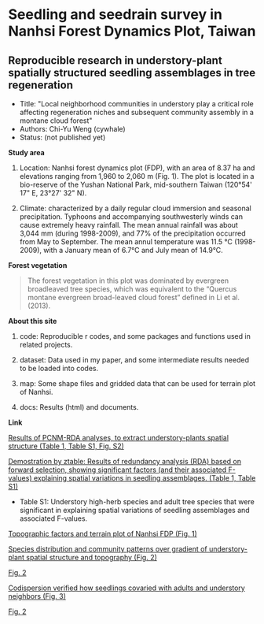 # Seedling and seedrain survey in Nanhsi Forest Dynamics Plot, Taiwan
## Reproducible research in understory-plant spatially structured seedling assemblages in tree regeneration
* Title: "Local neighborhood communities in understory play a critical role affecting regeneration niches and subsequent community assembly in a montane cloud forest"
* Authors: Chi-Yu Weng (cywhale)
* Status: (not published yet)

**Study area**

1. Location: Nanhsi forest dynamics plot (FDP), with an area of 8.37 ha and elevations ranging from 1,960 to 2,060 m (Fig. 1). The plot is located in a bio-reserve of the Yushan National Park, mid-southern Taiwan (120°54' 17" E, 23°27' 32" N). 

2. Climate: characterized by a daily regular cloud immersion and seasonal precipitation. Typhoons and accompanying southwesterly winds can cause extremely heavy rainfall. The mean annual rainfall was about 3,044 mm (during 1998-2009), and 77% of the precipitation occurred from May to September. The mean annul temperature was 11.5 °C (1998-2009), with a January mean of 6.7°C and July mean of 14.9°C. 

**Forest vegetation**

> The forest vegetation in this plot was dominated by evergreen broadleaved tree species, which was equivalent to the “Quercus montane evergreen broad-leaved cloud forest” defined in Li et al. (2013).

**About this site**

1. code: Reproducible r codes, and some packages and functions used in related projects.

2. dataset: Data used in my paper, and some intermediate results needed to be loaded into codes.

3. map: Some shape files and gridded data that can be used for terrain plot of Nanhsi.

4. docs: Results (html) and documents.

**Link**

<a href="docs/01S_Tab1_spatialPCNM.nb.html">Results of PCNM-RDA analyses, to extract understory-plants spatial structure (Table 1, Table S1, Fig. S2)</a> 

<a href="docs/Table1_S1.html">Demostration by ztable: Results of redundancy analysis (RDA) based on forward selection, showing significant factors (and their associated F-values) explaining spatial variations in seedling assemblages. (Table 1, Table S1)</a> 
  * Table S1: Understory high-herb species and adult tree species that were significant in explaining spatial variations of seedling assemblages and associated F-values.

<a href="docs/01_terrainPlot.nb.html">Topographic factors and terrain plot of Nanhsi FDP (Fig. 1)</a> 

<a href="docs/02_Fig2_niche_gradient.nb.html">Species distribution and community patterns over gradient of understory-plant spatial structure and topography (Fig. 2)</a> 

<a href="docs/Fig2.png">Fig. 2</a> 

<a href="docs/03_Fig3_codisp_permutation.nb.html">	Codispersion verified how seedlings covaried with adults and understory neighbors (Fig. 3)</a> 

<a href="docs/Fig3.png">Fig. 2</a> 
